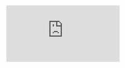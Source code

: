 ![Documentation Link](https://github.com/Chr1k0/RaspberryPi-HomeServer/blob/main/documentation/documentation.md?raw=true)
